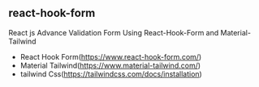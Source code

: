 ## react-hook-form
React js Advance Validation Form Using React-Hook-Form and Material-Tailwind

+ React Hook Form(https://www.react-hook-form.com/)
+ Material Tailwind(https://www.material-tailwind.com/)
+ tailwind Css(https://tailwindcss.com/docs/installation)
